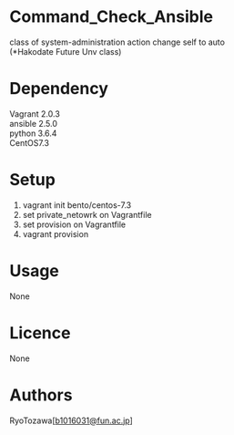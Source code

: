 #  Command_Check_Ansible

class of system-administration action change self to auto  
(*Hakodate Future Unv class)

# Dependency

Vagrant 2.0.3  
ansible 2.5.0  
python  3.6.4  
CentOS7.3  

# Setup

1. vagrant init bento/centos-7.3
2. set private_netowrk on Vagrantfile
3. set provision on Vagrantfile
3. vagrant provision

# Usage
None
# Licence
None
# Authors
RyoTozawa[b1016031@fun.ac.jp]    
